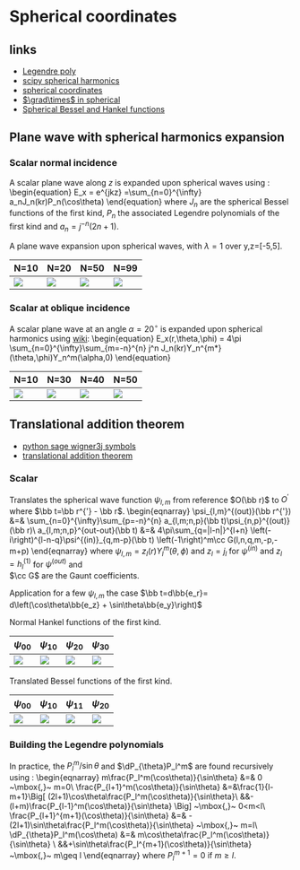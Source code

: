 # Spherical coordinates
## links
- [Legendre poly](https://en.wikipedia.org/wiki/Associated_Legendre_polynomials#Reparameterization_in_terms_of_angles)
- [scipy spherical harmonics](https://docs.scipy.org/doc/scipy/reference/generated/scipy.special.sph_harm.html#scipy.special.sph_harm)
- [spherical coordinates](https://en.wikipedia.org/wiki/Spherical_coordinate_system#Integration_and_differentiation_in_spherical_coordinates)
- [$\grad\times$ in spherical](https://en.wikipedia.org/wiki/Del_in_cylindrical_and_spherical_coordinates)
- [Spherical Bessel and Hankel functions](https://en.wikipedia.org/wiki/Bessel_function#Spherical_Bessel_functions)



## Plane wave with spherical harmonics expansion

### Scalar normal incidence
A scalar plane wave along $z$ is expanded upon spherical waves using :
\begin{equation}
  E_x = e^{jkz} =\sum_{n=0}^{\infty} a_nJ_n(kr)P_n(\cos\theta)
\end{equation}
where $J_n$ are the spherical Bessel functions of the first kind, $P_n$ the associated Legendre polynomials of the first kind and $a_n=j^{-n}(2n+1)$.

A plane wave expansion upon spherical waves, with $\lambda=1$ over y,z=[-5,5].

N=10 | N=20 | N=50 | N=99
---- | ---- | ---- | ----
[![](/figures/Exi_sphere1.png)](/figures/Exi_sphere1.png) |  [![](/figures/Exi_sphere2.png)](/figures/Exi_sphere2.png) | [![](/figures/Exi_sphere3.png)](/figures/Exi_sphere3.png) | [![](/figures/Exi_sphere4.png)](/figures/Exi_sphere4.png)

### Scalar at oblique incidence
A scalar plane wave at an angle $\alpha=20^{\circ}$ is expanded upon spherical harmonics using [wiki](https://en.wikipedia.org/wiki/Plane_wave_expansion):
\begin{equation}
  E_x(r,\theta,\phi) = 4\pi
    \sum_{n=0}^{\infty}\sum_{m=-n}^{n} j^n J_n(kr)Y_n^{m*}(\theta,\phi)Y_n^m(\alpha,0)
\end{equation}

N=10 | N=30 | N=40 | N=50
---- | ---- | ---- | ----
[![](/figures/Exi_alpha_sphere1.png)](/figures/Exi_alpha_sphere1.png) | [![](/figures/Exi_alpha_sphere2.png)](/figures/Exi_alpha_sphere2.png) | [![](/figures/Exi_alpha_sphere3.png)](/figures/Exi_alpha_sphere3.png) | [![](/figures/Exi_alpha_sphere4.png)](/figures/Exi_alpha_sphere4.png)





## Translational addition theorem
- [python sage wigner3j symbols](https://doc.sagemath.org/html/en/reference/functions/sage/functions/wigner.html)
- [translational addition theorem](/articles/addVSH.pdf)

### Scalar
Translates the spherical wave function $\psi_{l,m}$ from reference $O(\bb r)$ to $O^{'}$ where $\bb t=\bb r^{'} - \bb r$.
\begin{eqnarray}
  \psi_{l,m}^{(out)}(\bb r^{'}) &=&
    \sum_{n=0}^{\infty}\sum_{p=-n}^{n}
    a_{l,m;n,p}(\bb t)\psi_{n,p}^{(out)}(\bb r)\\
  a_{l,m;n,p}^{out-out}(\bb t) &=&
    4\pi\sum_{q=|l-n|}^{l+n}
    \left(-i\right)^{l-n-q}\psi^{(in)}_{q,m-p}(\bb t)
    \left(-1\right)^m\cc G(l,n,q,m,-p,-m+p)
\end{eqnarray}
where
$\psi_{l,m} = z_l(r)Y_l^m(\theta,\phi)$ and
$z_l=j_l$ for $\psi^{(in)}$ and
$z_l=h_l^{(1)}$ for $\psi^{(out)}$ and  
$\cc G$ are the Gaunt coefficients.


Application for a few $\psi_{l,m}$ the case $\bb t=d\bb{e_r}= d\left(\cos\theta\bb{e_z} + \sin\theta\bb{e_y}\right)$

Normal Hankel functions of the first kind.

$\psi_{00}$ | $\psi_{10}$ | $\psi_{20}$ | $\psi_{30}$  
----------- | ----------- | ----------- | -----------  
[![](/figures/psi00_out.png)](/figures/psi00_out.png) | [![](/figures/psi10_out.png)](/figures/psi10_out.png) | [![](/figures/psi20_out.png)](/figures/psi20_out.png) | [![](/figures/psi30_out.png)](/figures/psi30_out.png)


Translated Bessel functions of the first kind.

$\psi_{00}$ | $\psi_{10}$ | $\psi_{11}$ | $\psi_{20}$  
----------- | ----------- | ----------- | -----------  
[![](/figures/gaunt00.png)](/figures/gaunt00.png) | [![](/figures/gaunt10.png)](/figures/gaunt10.png) | [![](/figures/gaunt11.png)](/figures/gaunt11.png) | [![](/figures/gaunt20.png)](/figures/gaunt20.png)



### Building the Legendre polynomials
In practice, the $P_l^m/\sin\theta$ and $\dP_{\theta}P_l^m$ are found recursively using :
\begin{eqnarray}
  m\frac{P_l^m(\cos\theta)}{\sin\theta} &=& 0
    ~\mbox{,}~ m=0\\
  \frac{P_{l+1}^m(\cos\theta)}{\sin\theta} &=&\frac{1}{l-m+1}\Big[
    (2l+1)\cos\theta\frac{P_l^m(\cos\theta)}{\sin\theta}\\
    &&-(l+m)\frac{P_{l-1}^m(\cos\theta)}{\sin\theta}
    \Big]
    ~\mbox{,}~ 0<m<l\\
  \frac{P_{l+1}^{m+1}(\cos\theta)}{\sin\theta} &=&
    -(2l+1)\sin\theta\frac{P_l^m(\cos\theta)}{\sin\theta}
    ~\mbox{,}~ m=l\\
  \dP_{\theta}P_l^m(\cos\theta) &=&
      m\cos\theta\frac{P_l^m(\cos\theta)}{\sin\theta} \\
      &&+\sin\theta\frac{P_l^{m+1}(\cos\theta)}{\sin\theta}
      ~\mbox{,}~ m\geq l
\end{eqnarray}
where $P_l^{m+1}=0$ if $m\geq l$.
